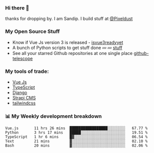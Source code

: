 ### Hi there 👋

thanks for dropping by.
I am Sandip. I build stuff at [@Pixeldust](github.com/pixeldust-in/)

###  **My Open Source Stuff**

 - Know if Vue Js version 3 is released -  [isvue3readyyet](https://github.com/sandiprb/isvue3readyyet)
 - A bunch of Python scripts to get stuff done 💤 💤 [stuff](https://github.com/sandiprb/stuff)
 - See all your starred Github repositories at one single place [github-telescope](https://github.com/sandiprb/github-telescope)



###  **My tools of trade:**
 - [Vue Js](https://github.com/vuejs/vue/)
 - [TypeScript](https://github.com/microsoft/TypeScript)
 - [Django](github.com/django/django)
 - [Strapi CMS](github.com/strapi/strapi)
 - [tailwindcss](https://github.com/tailwindlabs/tailwindcss)


###  📊 **My Weekly development breakdown**
<!--START_SECTION:waka-->
```text
Vue.js       11 hrs 26 mins  █████████████████░░░░░░░░   67.77 % 
Python       3 hrs 17 mins   █████░░░░░░░░░░░░░░░░░░░░   19.51 % 
TypeScript   1 hr 6 mins     █▓░░░░░░░░░░░░░░░░░░░░░░░   06.54 % 
Text         21 mins         ▓░░░░░░░░░░░░░░░░░░░░░░░░   02.10 % 
Bash         20 mins         ▓░░░░░░░░░░░░░░░░░░░░░░░░   02.06 % 
```
<!--END_SECTION:waka-->
